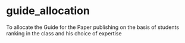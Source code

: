 # guide_allocation
To allocate the Guide for the Paper publishing on the basis of students ranking in the class and his choice of expertise
